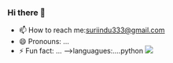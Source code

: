 ### Hi there 👋


- 📫 How to reach me:suriindu333@gmail.com
- 😄 Pronouns: ...
- ⚡ Fun fact: ...
-->languagues:....python
[![](https://visitcount.itsvg.in/api?id=Indu&label=Profile%20Views&color=1&icon=5&pretty=false)](https://visitcount.itsvg.in)

